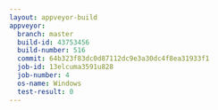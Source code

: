 ```yaml
---
layout: appveyor-build
appveyor:
  branch: master
  build-id: 43753456
  build-number: 516
  commit: 64b323f83dc0d87112dc9e3a30dc4f8ea31933f1
  job-id: 13elcuma3591u828
  job-number: 4
  os-name: Windows
  test-result: 0
---
```

